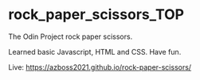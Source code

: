 # rock_paper_scissors_TOP
The Odin Project rock paper scissors.

Learned basic Javascript, HTML and CSS. Have fun.

Live: https://azboss2021.github.io/rock-paper-scissors/
